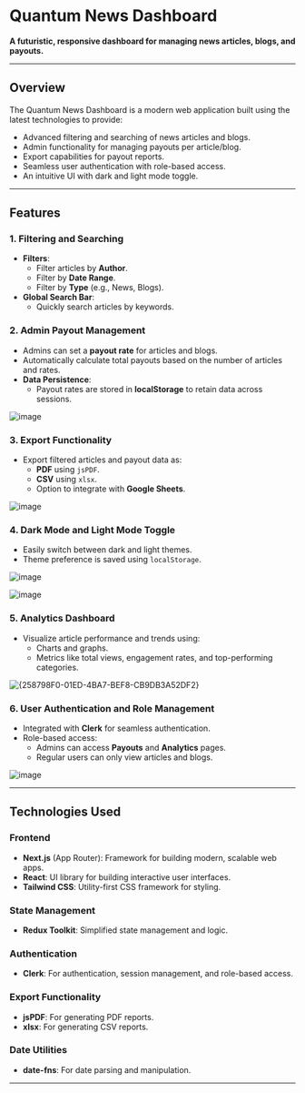 # Quantum News Dashboard

**A futuristic, responsive dashboard for managing news articles, blogs, and payouts.**

---

## **Overview**
The Quantum News Dashboard is a modern web application built using the latest technologies to provide:
- Advanced filtering and searching of news articles and blogs.
- Admin functionality for managing payouts per article/blog.
- Export capabilities for payout reports.
- Seamless user authentication with role-based access.
- An intuitive UI with dark and light mode toggle.

---

## **Features**

### 1. **Filtering and Searching**
- **Filters**:
  - Filter articles by **Author**.
  - Filter by **Date Range**.
  - Filter by **Type** (e.g., News, Blogs).
- **Global Search Bar**:
  - Quickly search articles by keywords.



### 2. **Admin Payout Management**
- Admins can set a **payout rate** for articles and blogs.
- Automatically calculate total payouts based on the number of articles and rates.
- **Data Persistence**:
  - Payout rates are stored in **localStorage** to retain data across sessions.

![image](https://github.com/user-attachments/assets/ebfa5360-beca-4c98-b5f8-38497a7f7d07)

### 3. **Export Functionality**
- Export filtered articles and payout data as:
  - **PDF** using `jsPDF`.
  - **CSV** using `xlsx`.
  - Option to integrate with **Google Sheets**.
  
![image](https://github.com/user-attachments/assets/d5b085a4-4175-43b0-9fc1-593c0c732239)


### 4. **Dark Mode and Light Mode Toggle**
- Easily switch between dark and light themes.
- Theme preference is saved using `localStorage`.

![image](https://github.com/user-attachments/assets/2155d9da-c1cb-405e-9053-af152a5a6af5)

![image](https://github.com/user-attachments/assets/0542d9a5-ec91-4cc0-b32a-e4b63d22fc59)


### 5. **Analytics Dashboard**
- Visualize article performance and trends using:
  - Charts and graphs.
  - Metrics like total views, engagement rates, and top-performing categories.

![{258798F0-01ED-4BA7-BEF8-CB9DB3A52DF2}](https://github.com/user-attachments/assets/4af2fff0-5f43-4294-9666-9eca141ee2ee)

### 6. **User Authentication and Role Management**
- Integrated with **Clerk** for seamless authentication.
- Role-based access:
  - Admins can access **Payouts** and **Analytics** pages.
  - Regular users can only view articles and blogs.

![image](https://github.com/user-attachments/assets/5e9f1640-2a0e-4472-adc5-1f4b0c1e9ef4)



---

## **Technologies Used**

### **Frontend**
- **Next.js** (App Router): Framework for building modern, scalable web apps.
- **React**: UI library for building interactive user interfaces.
- **Tailwind CSS**: Utility-first CSS framework for styling.

### **State Management**
- **Redux Toolkit**: Simplified state management and logic.

### **Authentication**
- **Clerk**: For authentication, session management, and role-based access.

### **Export Functionality**
- **jsPDF**: For generating PDF reports.
- **xlsx**: For generating CSV reports.

### **Date Utilities**
- **date-fns**: For date parsing and manipulation.

---
